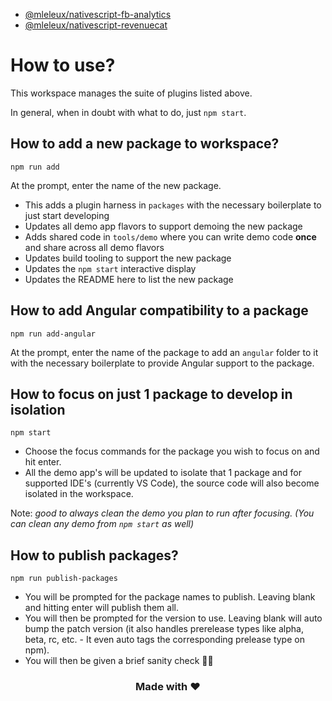 - [@mleleux/nativescript-fb-analytics](packages/nativescript-fb-analytics/README.md)
- [@mleleux/nativescript-revenuecat](packages/nativescript-revenuecat/README.md)

# How to use?

This workspace manages the suite of plugins listed above. 

In general, when in doubt with what to do, just `npm start`.

## How to add a new package to workspace?

```
npm run add
```

At the prompt, enter the name of the new package.

- This adds a plugin harness in `packages` with the necessary boilerplate to just start developing
- Updates all demo app flavors to support demoing the new package
- Adds shared code in `tools/demo` where you can write demo code **once** and share across all demo flavors
- Updates build tooling to support the new package
- Updates the `npm start` interactive display
- Updates the README here to list the new package

## How to add Angular compatibility to a package

```
npm run add-angular
```

At the prompt, enter the name of the package to add an `angular` folder to it with the necessary boilerplate to provide Angular support to the package.

## How to focus on just 1 package to develop in isolation

```
npm start
```

- Choose the focus commands for the package you wish to focus on and hit enter.
- All the demo app's will be updated to isolate that 1 package and for supported IDE's (currently VS Code), the source code will also become isolated in the workspace.

Note: *good to always clean the demo you plan to run after focusing. (You can clean any demo from `npm start` as well)*

## How to publish packages?

```
npm run publish-packages
```

- You will be prompted for the package names to publish. Leaving blank and hitting enter will publish them all.
- You will then be prompted for the version to use. Leaving blank will auto bump the patch version (it also handles prerelease types like alpha, beta, rc, etc. - It even auto tags the corresponding prelease type on npm).
- You will then be given a brief sanity check 🧠😊

<h3 align="center">Made with ❤️</h3>

